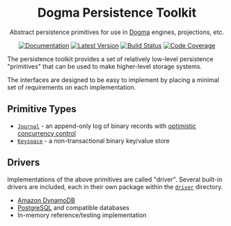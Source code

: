 <div align="center">

# Dogma Persistence Toolkit

Abstract persistence primitives for use in
[Dogma](https://github.com/dogmatiq/dogma) engines, projections, etc.

[![Documentation](https://img.shields.io/badge/go.dev-documentation-007d9c?&style=for-the-badge)](https://pkg.go.dev/github.com/dogmatiq/persistencekit)
[![Latest Version](https://img.shields.io/github/tag/dogmatiq/persistencekit.svg?&style=for-the-badge&label=semver)](https://github.com/dogmatiq/persistencekit/releases)
[![Build Status](https://img.shields.io/github/actions/workflow/status/dogmatiq/persistencekit/ci.yml?style=for-the-badge&branch=main)](https://github.com/dogmatiq/persistencekit/actions/workflows/ci.yml)
[![Code Coverage](https://img.shields.io/codecov/c/github/dogmatiq/persistencekit/main.svg?style=for-the-badge)](https://codecov.io/github/dogmatiq/persistencekit)

</div>

The persistence toolkit provides a set of relatively low-level persistence
"primitives" that can be used to make higher-level storage systems.

The interfaces are designed to be easy to implement by placing a minimal set of
requirements on each implementation.

## Primitive Types

- [`Journal`] - an append-only log of binary records with [optimistic concurrency control]
- [`Keyspace`] - a non-transactional binary key/value store

## Drivers

Implementations of the above primitives are called "driver". Several built-in
drivers are included, each in their own package within the [`driver`] directory.

- [Amazon DynamoDB](https://aws.amazon.com/dynamodb/)
- [PostgreSQL](https://www.postgresql.org/) and compatible databases
- In-memory reference/testing implementation

<!-- references-->

[optimistic concurrency control]: https://en.wikipedia.org/wiki/Optimistic_concurrency_control
[`journal`]: journal/journal.go
[`keyspace`]: kv/keyspace.go
[`driver`]: driver
